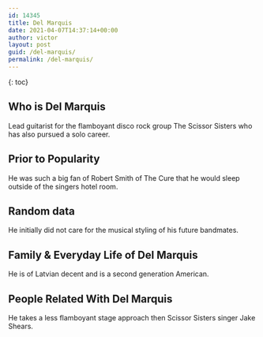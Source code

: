 ```yaml
---
id: 14345
title: Del Marquis
date: 2021-04-07T14:37:14+00:00
author: victor
layout: post
guid: /del-marquis/
permalink: /del-marquis/
---
```



{: toc}


## Who is Del Marquis



Lead guitarist for the flamboyant disco rock group The Scissor Sisters who has also pursued a solo career.

                
                
                
## Prior to Popularity



He was such a big fan of Robert Smith of The Cure that he would sleep outside of the singers hotel room.

                
                
                
## Random data



He initially did not care for the musical styling of his future bandmates.

                
                
                
## Family & Everyday Life of Del Marquis



He is of Latvian decent and is a second generation American.

                
                
                
## People Related With Del Marquis



He takes a less flamboyant stage approach then Scissor Sisters singer Jake Shears.

                
              
            
          
          
          
